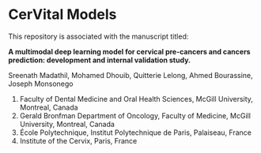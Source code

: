 # CerVital Models
This repository is associated with the manuscript titled: 

**A multimodal deep learning model for cervical pre-cancers and cancers
prediction: development and internal validation study.**

Sreenath Madathil, Mohamed Dhouib, Quitterie Lelong, Ahmed Bourassine, Joseph Monsonego

1. Faculty of Dental Medicine and Oral Health Sciences, McGill University, Montreal, Canada
2. Gerald Bronfman Department of Oncology, Faculty of Medicine, McGill University, Montreal, Canada
3. École Polytechnique, Institut Polytechnique de Paris, Palaiseau, France
4. Institute of the Cervix, Paris, France 
